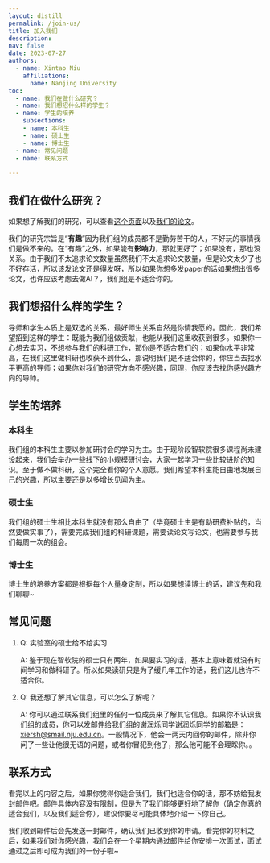 ```yaml
---
layout: distill
permalink: /join-us/
title: 加入我们
description: 
nav: false
date: 2023-07-27
authors:
  - name: Xintao Niu
    affiliations:
      name: Nanjing University
toc:
  - name: 我们在做什么研究？
  - name: 我们想招什么样的学生？
  - name: 学生的培养
    subsections: 
    - name: 本科生
    - name: 硕士生
    - name: 博士生
  - name: 常见问题
  - name: 联系方式
  
---
```


## 我们在做什么研究？

如果想了解我们的研究，可以查看[这个页面](/research/)以及[我们的论文](/publications/)。

我们的研究宗旨是“**有趣**”<d-footnote>因为我们组的成员都不是勤劳苦干的人，不好玩的事情我们是做不来的</d-footnote>。在“有趣”之外，如果能有**影响力**，那就更好了；如果没有，那也没关系。由于我们不太追求论文数量<d-footnote>虽然我们不太追求论文数量，但是论文太少了也不好存活，所以该发论文还是得发呀</d-footnote>，所以如果你想多发paper的话<d-footnote>如果想出很多论文，也许应该考虑去做AI？</d-footnote>，我们组是不适合你的。


## 我们想招什么样的学生？

导师和学生本质上是双选的关系，最好师生关系自然是你情我愿的。因此，我们希望招到这样的学生：既能为我们组做贡献，也能从我们这里收获到很多。如果你一心想去实习，不想参与我们的科研工作，那你是不适合我们的；如果你水平非常高，在我们这里做科研也收获不到什么，那说明我们是不适合你的，你应当去找水平更高的导师；如果你对我们的研究方向不感兴趣，同理，你应该去找你感兴趣方向的导师。


## 学生的培养

### 本科生

我们组的本科生主要以参加研讨会的学习为主。由于现阶段智软院很多课程尚未建设起来，我们会举办一些线下的小规模研讨会，大家一起学习一些比较进阶的知识。至于做不做科研，这个完全看你的个人意愿。我们希望本科生能自由地发展自己的兴趣，所以主要还是以多增长见闻为主。

### 硕士生

我们组的硕士生相比本科生就没有那么自由了（毕竟硕士生是有助研费补贴的，当然要做实事了），需要完成我们组的科研课题，需要读论文写论文，也需要参与我们每周一次的组会。

### 博士生

博士生的培养方案都是根据每个人量身定制，所以如果想读博士的话，建议先和我们聊聊~


## 常见问题

1. Q: 实验室的硕士给不给实习

   A: 鉴于现在智软院的硕士只有两年，如果要实习的话，基本上意味着就没有时间学习和做科研了。所以如果读研只是为了缓几年工作的话，我们这儿也许不适合你。
   
1. Q: 我还想了解其它信息，可以怎么了解呢？

   A: 你可以通过联系我们组里的任何一位成员来了解其它信息。如果你不认识我们组的成员，你可以发邮件给我们组的谢润烁同学<d-footnote>谢润烁同学的邮箱是：xiersh@smail.nju.edu.cn。一般情况下，他会一两天内回你的邮件，除非你问了一些让他很无语的问题，或者你冒犯到他了，那么他可能不会理睬你。</d-footnote>。


## 联系方式

看完以上的内容之后，如果你觉得你适合我们，我们也适合你的话，那不妨给我发封邮件吧。邮件具体内容没有限制，但是为了我们能够更好地了解你（确定你真的适合我们，以及我们适合你），建议你要尽可能具体地介绍一下你自己。

我们收到邮件后会先发送一封邮件，确认我们已收到你的申请。看完你的材料之后，如果我们对你感兴趣，我们会在一个星期内通过邮件给你安排一次面试，面试通过之后即可成为我们的一份子啦~
